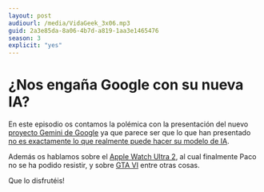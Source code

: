 ```yaml
---
layout: post
audiourl: /media/VidaGeek_3x06.mp3
guid: 2a3e85da-8a06-4b7d-a819-1aa3e1465476
season: 3
explicit: "yes"
---
```

# ¿Nos engaña Google con su nueva IA?

En este episodio os contamos la polémica con la presentación del nuevo [proyecto Gemini de Google](https://www.youtube.com/watch?v=UIZAiXYceBI&t=86s) ya que parece ser que lo que han presentado [no es exactamente lo que realmente puede hacer su modelo de IA](https://www.lavanguardia.com/andro4all/google/acusan-a-google-de-falsear-el-video-de-demostracion-de-gemini-su-nuevo-modelo-de-ia).

Además os hablamos sobre el [Apple Watch Ultra 2](https://www.apple.com/es/shop/buy-watch/apple-watch-ultra/explorar), al cual finalmente Paco no se ha podido resistir, y sobre [GTA VI](https://www.youtube.com/watch?v=QdBZY2fkU-0) entre otras cosas.

Que lo disfrutéis!
